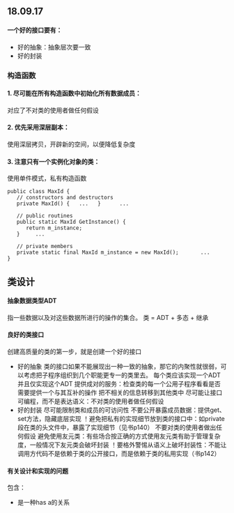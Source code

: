 ## 18.09.17
#### 一个好的接口要有：
* 好的抽象：抽象层次要一致
* 好的封装
### 构造函数
#### 1. 尽可能在所有构造函数中初始化所有数据成员：  
对应了不对类的使用者做任何假设  
#### 2. 优先采用深层副本：  
使用深层拷贝，开辟新的空间，以便降低复杂度  
#### 3. 注意只有一个实例化对象的类：  
使用单件模式，私有构造函数  
```
public class MaxId {
   // constructors and destructors
   private MaxId() {   ...   }      ...

   // public routines
   public static MaxId GetInstance() {       
      return m_instance;
   }     ...

   // private members
   private static final MaxId m_instance = new MaxId();       ...
}
```


## 类设计
#### 抽象数据类型ADT
指一些数据以及对这些数据所进行的操作的集合。
类 = ADT + 多态 + 继承
#### 良好的类接口
创建高质量的类的第一步，就是创建一个好的接口
* 好的抽象
类的接口如果不能展现出一种一致的抽象，那它的内聚性就很弱，可以考虑把子程序组织到几个职能更专一的类里去。
每个类应该实现一个ADT并且仅实现这个ADT
提供成对的服务：检查类的每一个公用子程序看看是否需要提供一个与其互补的操作
把不相关的信息转移到其他类中
尽可能让接口可编程，而不是表达语义：不对类的使用者做任何假设
* 好的封装
尽可能限制类和成员的可访问性
不要公开暴露成员数据：提供get、set方法，隐藏底层实现
！避免把私有的实现细节放到类的接口中：如private段在类的头文件中，暴露了实现细节（见书p140）
不要对类的使用者做出任何假设
避免使用友元类：有些场合按正确的方式使用友元类有助于管理复杂度，一般情况下友元类会破坏封装
！要格外警惕从语义上破坏封装性：不能让调用方代码不是依赖于类的公开接口，而是依赖于类的私用实现（书p142）
#### 有关设计和实现的问题
包含：
* 是一种has a的关系
